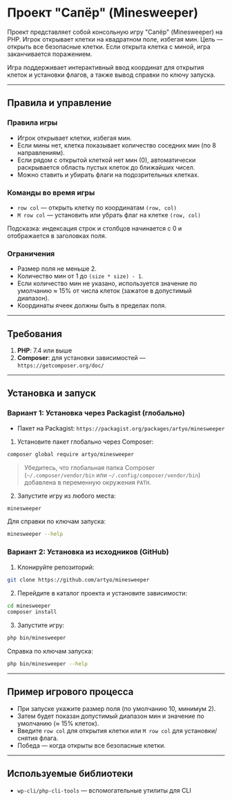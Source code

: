 # Проект "Сапёр" (Minesweeper)

Проект представляет собой консольную игру "Сапёр" (Minesweeper) на PHP. Игрок открывает клетки на квадратном поле, избегая мин. Цель — открыть все безопасные клетки. Если открыта клетка с миной, игра заканчивается поражением.

Игра поддерживает интерактивный ввод координат для открытия клеток и установки флагов, а также вывод справки по ключу запуска.

---

## Правила и управление

### Правила игры
- Игрок открывает клетки, избегая мин.
- Если мины нет, клетка показывает количество соседних мин (по 8 направлениям).
- Если рядом с открытой клеткой нет мин (0), автоматически раскрывается область пустых клеток до ближайших чисел.
- Можно ставить и убирать флаги на подозрительных клетках.

### Команды во время игры
- `row col` — открыть клетку по координатам `(row, col)`
- `M row col` — установить или убрать флаг на клетке `(row, col)`

Подсказка: индексация строк и столбцов начинается с 0 и отображается в заголовках поля.

### Ограничения
- Размер поля не меньше 2.
- Количество мин от 1 до `(size * size) - 1`.
- Если количество мин не указано, используется значение по умолчанию ≈ 15% от числа клеток (зажатое в допустимый диапазон).
- Координаты ячеек должны быть в пределах поля.

---

## Требования
1. **PHP**: 7.4 или выше
2. **Composer**: для установки зависимостей — `https://getcomposer.org/doc/`

---

## Установка и запуск

### Вариант 1: Установка через Packagist (глобально)
- Пакет на Packagist: `https://packagist.org/packages/artyo/minesweeper`

1) Установите пакет глобально через Composer:
```bash
composer global require artyo/minesweeper
```
> Убедитесь, что глобальная папка Composer (`~/.composer/vendor/bin` или `~/.config/composer/vendor/bin`) добавлена в переменную окружения `PATH`.

2) Запустите игру из любого места:
```bash
minesweeper
```
Для справки по ключам запуска:
```bash
minesweeper --help
```

### Вариант 2: Установка из исходников (GitHub)
1) Клонируйте репозиторий:
```bash
git clone https://github.com/artyo/minesweeper
```
2) Перейдите в каталог проекта и установите зависимости:
```bash
cd minesweeper
composer install
```
3) Запустите игру:
```bash
php bin/minesweeper
```
Справка по ключам запуска:
```bash
php bin/minesweeper --help
```

---

## Пример игрового процесса
- При запуске укажите размер поля (по умолчанию 10, минимум 2).
- Затем будет показан допустимый диапазон мин и значение по умолчанию (≈ 15% клеток).
- Введите `row col` для открытия клетки или `M row col` для установки/снятия флага.
- Победа — когда открыты все безопасные клетки.

---

## Используемые библиотеки
- `wp-cli/php-cli-tools` — вспомогательные утилиты для CLI
